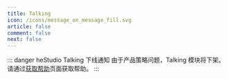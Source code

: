 ```yaml
---
title: Talking
icon: /icons/message_on_message_fill.svg
article: false
comment: false
next: false
---
```


::: danger heStudio Talking 下线通知
由于产品策略问题，Talking 模块将下架。请通过[获取帮助](/get-help/)页面获取帮助。
:::
